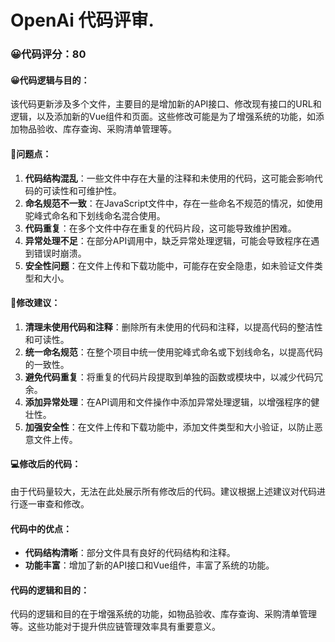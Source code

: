 # OpenAi 代码评审.
### 😀代码评分：80
#### 😀代码逻辑与目的：
该代码更新涉及多个文件，主要目的是增加新的API接口、修改现有接口的URL和逻辑，以及添加新的Vue组件和页面。这些修改可能是为了增强系统的功能，如添加物品验收、库存查询、采购清单管理等。

#### 🤔问题点：
1. **代码结构混乱**：一些文件中存在大量的注释和未使用的代码，这可能会影响代码的可读性和可维护性。
2. **命名规范不一致**：在JavaScript文件中，存在一些命名不规范的情况，如使用驼峰式命名和下划线命名混合使用。
3. **代码重复**：在多个文件中存在重复的代码片段，这可能导致维护困难。
4. **异常处理不足**：在部分API调用中，缺乏异常处理逻辑，可能会导致程序在遇到错误时崩溃。
5. **安全性问题**：在文件上传和下载功能中，可能存在安全隐患，如未验证文件类型和大小。

#### 🎯修改建议：
1. **清理未使用代码和注释**：删除所有未使用的代码和注释，以提高代码的整洁性和可读性。
2. **统一命名规范**：在整个项目中统一使用驼峰式命名或下划线命名，以提高代码的一致性。
3. **避免代码重复**：将重复的代码片段提取到单独的函数或模块中，以减少代码冗余。
4. **添加异常处理**：在API调用和文件操作中添加异常处理逻辑，以增强程序的健壮性。
5. **加强安全性**：在文件上传和下载功能中，添加文件类型和大小验证，以防止恶意文件上传。

#### 💻修改后的代码：
由于代码量较大，无法在此处展示所有修改后的代码。建议根据上述建议对代码进行逐一审查和修改。

#### 代码中的优点：
- **代码结构清晰**：部分文件具有良好的代码结构和注释。
- **功能丰富**：增加了新的API接口和Vue组件，丰富了系统的功能。

#### 代码的逻辑和目的：
代码的逻辑和目的在于增强系统的功能，如物品验收、库存查询、采购清单管理等。这些功能对于提升供应链管理效率具有重要意义。